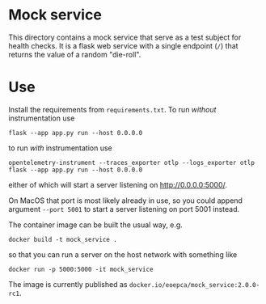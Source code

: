 # Mock service

This directory contains a mock service that serve as a test subject for health checks.
It is a flask web service with a single endpoint (`/`) that returns the value of a random "die-roll".

# Use

Install the requirements from `requirements.txt`. To run *without* instrumentation use
```
flask --app app.py run --host 0.0.0.0
```
to run *with* instrumentation use
```
opentelemetry-instrument --traces_exporter otlp --logs_exporter otlp flask --app app.py run --host 0.0.0.0
```
either of which will start a server listening on http://0.0.0.0:5000/.

On MacOS that port is most likely already in use, so you could append argument `--port 5001` to start a server listening on port 5001 instead.

The container image can be built the usual way, e.g.
```
docker build -t mock_service .
```
so that you can run a server on the host network with something like
```
docker run -p 5000:5000 -it mock_service
```

The image is currently published as `docker.io/eoepca/mock_service:2.0.0-rc1`.